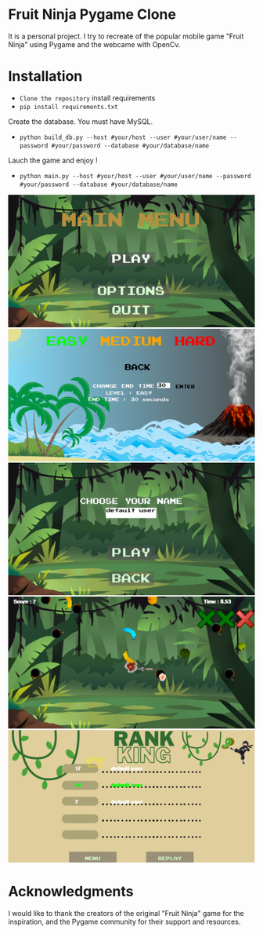 # Fruit Ninja Pygame Clone

It is a personal project. I try to recreate of the popular mobile game "Fruit Ninja" using Pygame and the webcame with OpenCv.

# Installation
* `Clone the repository`
install requirements
* `pip install requirements.txt`

Create the database. You must have MySQL.

* `python build_db.py --host #your/host --user #your/user/name --password #your/password --database #your/database/name`

Lauch the game and enjoy !

* `python main.py --host #your/host --user #your/user/name --password #your/password --database #your/database/name`

![image](figures/menu.png)
![image](figures/option.png)
![image](figures/name.png)
![image](figures/game.png)
![image](figures/score.png)

# Acknowledgments
I would like to thank the creators of the original "Fruit Ninja" game for the inspiration, and the Pygame community for their support and resources.



